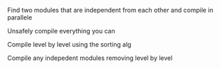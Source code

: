 Find two modules that are independent from each other and compile in parallele

Unsafely compile everything you can

Compile level by level using the sorting alg

Compile any indepedent modules removing level by level
